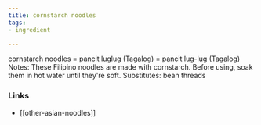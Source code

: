 ```yaml
---
title: cornstarch noodles
tags:
- ingredient

---
```

cornstarch noodles = pancit luglug (Tagalog) = pancit lug-lug (Tagalog) Notes: These Filipino noodles are made with cornstarch. Before using, soak them in hot water until they're soft. Substitutes: bean threads

### Links

* [[other-asian-noodles]]

